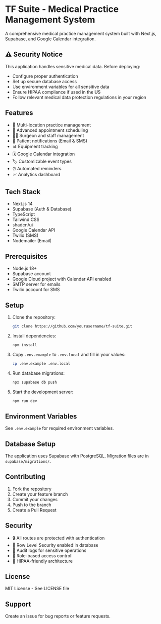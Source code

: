# TF Suite - Medical Practice Management System

A comprehensive medical practice management system built with Next.js, Supabase, and Google Calendar integration.

## ⚠️ Security Notice

This application handles sensitive medical data. Before deploying:
- Configure proper authentication
- Set up secure database access
- Use environment variables for all sensitive data
- Ensure HIPAA compliance if used in the US
- Follow relevant medical data protection regulations in your region

## Features

- 🏥 Multi-location practice management
- 📅 Advanced appointment scheduling
- 👨‍⚕️ Surgeon and staff management
- 📱 Patient notifications (Email & SMS)
- 📊 Equipment tracking
- 🗓️ Google Calendar integration
- 🏷️ Customizable event types
- ⏰ Automated reminders
- 📈 Analytics dashboard

## Tech Stack

- Next.js 14
- Supabase (Auth & Database)
- TypeScript
- Tailwind CSS
- shadcn/ui
- Google Calendar API
- Twilio (SMS)
- Nodemailer (Email)

## Prerequisites

- Node.js 18+
- Supabase account
- Google Cloud project with Calendar API enabled
- SMTP server for emails
- Twilio account for SMS

## Setup

1. Clone the repository:
   ```bash
   git clone https://github.com/yourusername/tf-suite.git
   ```

2. Install dependencies:
   ```bash
   npm install
   ```

3. Copy `.env.example` to `.env.local` and fill in your values:
   ```bash
   cp .env.example .env.local
   ```

4. Run database migrations:
   ```bash
   npx supabase db push
   ```

5. Start the development server:
   ```bash
   npm run dev
   ```

## Environment Variables

See `.env.example` for required environment variables.

## Database Setup

The application uses Supabase with PostgreSQL. Migration files are in `supabase/migrations/`.

## Contributing

1. Fork the repository
2. Create your feature branch
3. Commit your changes
4. Push to the branch
5. Create a Pull Request

## Security

- 🔒 All routes are protected with authentication
- 🔐 Row Level Security enabled in database
- 📝 Audit logs for sensitive operations
- 🔑 Role-based access control
- 🏥 HIPAA-friendly architecture

## License

MIT License - See LICENSE file

## Support

Create an issue for bug reports or feature requests.